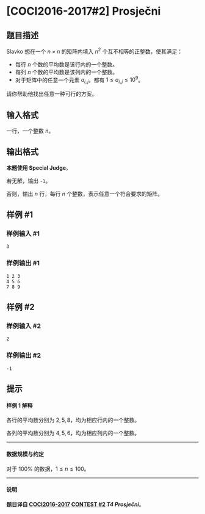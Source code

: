 # [COCI2016-2017#2]  Prosječni

## 题目描述

Slavko 想在一个 $n\times n$ 的矩阵内填入 $n^2$ 个互不相等的正整数，使其满足：

- 每行 $n$ 个数的平均数是该行内的一个整数。
- 每列 $n$ 个数的平均数是该列内的一个整数。
- 对于矩阵中的任意一个元素 $a_{i,j}$，都有 $1\le a_{i,j}\le 10^9$。

请你帮助他找出任意一种可行的方案。

## 输入格式

一行，一个整数 $n$。

## 输出格式

**本题使用 Special Judge**。

若无解，输出 `-1`。

否则，输出 $n$ 行，每行 $n$ 个整数，表示任意一个符合要求的矩阵。

## 样例 #1

### 样例输入 #1
```
3
```

### 样例输出 #1

```
1 2 3
4 5 6
7 8 9
```

## 样例 #2

### 样例输入 #2
```
2
```

### 样例输出 #2

```
-1
```

## 提示

#### 样例 1 解释

各行的平均数分别为 $2,5,8$，均为相应行内的一个整数。

各列的平均数分别为 $4,5,6$，均为相应列内的一个整数。

------------

#### 数据规模与约定

对于 $100\%$ 的数据，$1\le n\le 100$。

------------

#### 说明

**题目译自 [COCI2016-2017](https://hsin.hr/coci/archive/2016_2017/) [CONTEST #2](https://hsin.hr/coci/archive/2016_2017/contest2_tasks.pdf) _T4 Prosječni_**。
